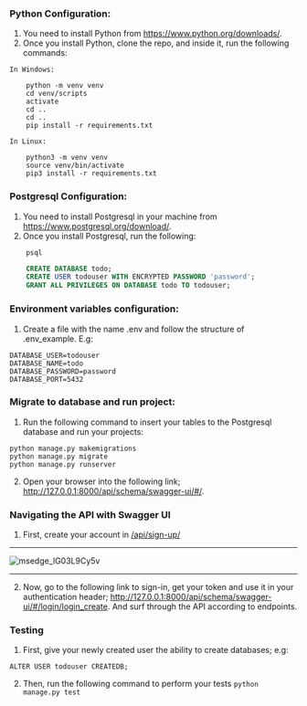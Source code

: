 ### Python Configuration:
1. You need to install Python from https://www.python.org/downloads/.
2. Once you install Python, clone the repo, and inside it, run the following commands:

```
In Windows:
```

```Shell
    python -m venv venv
    cd venv/scripts
    activate
    cd ..
    cd ..
    pip install -r requirements.txt
```

    In Linux:

```Shell
    python3 -m venv venv
    source venv/bin/activate
    pip3 install -r requirements.txt
```
### Postgresql Configuration:
1. You need to install Postgresql in your machine from https://www.postgresql.org/download/.
2. Once you install Postgresql, run the following:

```Shell
    psql
```
```SQL
    CREATE DATABASE todo;
    CREATE USER todouser WITH ENCRYPTED PASSWORD 'password';
    GRANT ALL PRIVILEGES ON DATABASE todo TO todouser;
```
### Environment variables configuration:
1. Create a file with the name .env and follow the structure of .env_example. E.g:
```Shell
DATABASE_USER=todouser
DATABASE_NAME=todo
DATABASE_PASSWORD=password
DATABASE_PORT=5432
```
### Migrate to database and run project:
1. Run the following command to insert your tables to the Postgresql database and run your projects:

```Shell
python manage.py makemigrations
python manage.py migrate
python manage.py runserver
```

2. Open your browser into the following link; http://127.0.0.1:8000/api/schema/swagger-ui/#/.

### Navigating the API with Swagger UI
1. First, create your account in <a href="http://127.0.0.1:8000/api/schema/swagger-ui/#/sign-up/sign_up_create" target="_blank">/api/sign-up/</a>

___
![msedge_lG03L9Cy5v](https://user-images.githubusercontent.com/55358999/172438416-aff74a41-6c79-4b76-8e2a-518315be613d.gif)
___

2. Now, go to the following link to sign-in, get your token and use it in your authentication header; http://127.0.0.1:8000/api/schema/swagger-ui/#/login/login_create. And surf through the API according to endpoints.


### Testing
1. First, give your newly created user the ability to create databases; e.g:
```
ALTER USER todouser CREATEDB;
```
2. Then, run the following command to perform your tests `python manage.py test`
